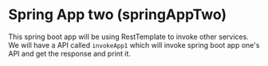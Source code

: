 # Spring App two (springAppTwo)

This spring boot app will be using RestTemplate to invoke other services.
We will have a API called `invokeApp1` which will invoke spring boot app one's API
and get the response and print it.

